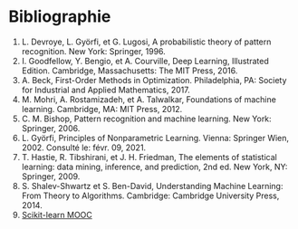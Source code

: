 Bibliographie
============================


1)  L. Devroye, L. Györfi, et G. Lugosi, A probabilistic theory of pattern recognition. New York: Springer, 1996.
2)  I. Goodfellow, Y. Bengio, et A. Courville, Deep Learning, Illustrated Edition. Cambridge, Massachusetts: The MIT Press, 2016.
3)  A. Beck, First-Order Methods in Optimization. Philadelphia, PA: Society for Industrial and Applied Mathematics, 2017.
4)  M. Mohri, A. Rostamizadeh, et A. Talwalkar, Foundations of machine learning. Cambridge, MA: MIT Press, 2012.
5)  C. M. Bishop, Pattern recognition and machine learning. New York: Springer, 2006.
6)  L. Györfi, Principles of Nonparametric Learning. Vienna: Springer Wien, 2002. Consulté le: févr. 09, 2021.
7)  T. Hastie, R. Tibshirani, et J. H. Friedman, The elements of statistical learning: data mining, inference, and prediction, 2nd ed. New York, NY: Springer, 2009.
8)  S. Shalev-Shwartz et S. Ben-David, Understanding Machine Learning: From Theory to Algorithms. Cambridge: Cambridge University Press, 2014. 
9)  [Scikit-learn MOOC](https://www.fun-mooc.fr/en/courses/machine-learning-python-scikit-learn/)